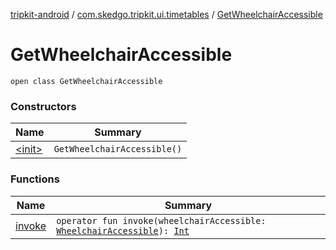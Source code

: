 [tripkit-android](../../index.md) / [com.skedgo.tripkit.ui.timetables](../index.md) / [GetWheelchairAccessible](./index.md)

# GetWheelchairAccessible

`open class GetWheelchairAccessible`

### Constructors

| Name | Summary |
|---|---|
| [&lt;init&gt;](-init-.md) | `GetWheelchairAccessible()` |

### Functions

| Name | Summary |
|---|---|
| [invoke](invoke.md) | `operator fun invoke(wheelchairAccessible: `[`WheelchairAccessible`](../../com.skedgo.android.common.model/-wheelchair-accessible/index.md)`): `[`Int`](https://kotlinlang.org/api/latest/jvm/stdlib/kotlin/-int/index.html) |
